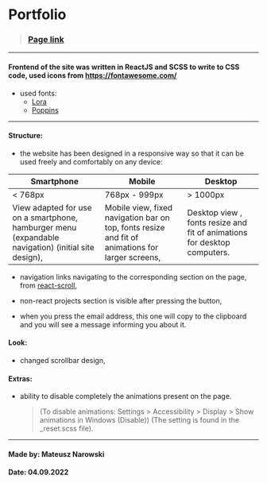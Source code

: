 # Portfolio

> ### [Page link](https://malelus-portfolio.netlify.app/)

---

#### Frontend of the site was written in ReactJS and SCSS to write to CSS code, used icons from https://fontawesome.com/

- used fonts:
  - [Lora](https://fonts.google.com/specimen/Lora)
  - [Poppins](https://fonts.google.com/specimen/Poppins)

---

#### Structure:

- the website has been designed in a responsive way so that it can be used freely and comfortably on any device:

| Smartphone                                                                                          | Mobile                                                                                           | Desktop                                                                  |
| --------------------------------------------------------------------------------------------------- | ------------------------------------------------------------------------------------------------ | ------------------------------------------------------------------------ |
| < 768px                                                                                             | 768px - 999px                                                                                    | > 1000px                                                                 |
| View adapted for use on a smartphone, hamburger menu (expandable navigation) (initial site design), | Mobile view, fixed navigation bar on top, fonts resize and fit of animations for larger screens, | Desktop view , fonts resize and fit of animations for desktop computers. |

- navigation links navigating to the corresponding section on the page, from [react-scroll](https://www.npmjs.com/package/react-scroll),

- non-react projects section is visible after pressing the button,

- when you press the email address, this one will copy to the clipboard and you will see a message informing you about it.

#### Look:

- changed scrollbar design,

#### Extras:

- ability to disable completely the animations present on the page.

  > (To disable animations: Settings > Accessibility > Display > Show animations in Windows (Disable)) (The setting is found in the \_reset.scss file).

---

#### Made by: Mateusz Narowski

#### Date: 04.09.2022
